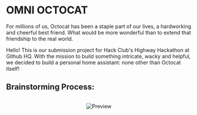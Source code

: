 # OMNI OCTOCAT

For millions of us, Octocat has been a staple part of our lives, a hardworking and cheerful best friend. What would be more wonderful than to extend that friendship to the real world.


Hello! This is our submission project for Hack Club's Highway Hackathon at Github HQ.
With the mission to build something intricate, wacky and helpful, we decided to build a personal home assistant:
none other than Octocat itself!

## Brainstorming Process:


<p align="center">
  <img src="assets/yay.HEIC" alt="Preview" style="max-width: 47%; margin: 1em auto;" />
</p>